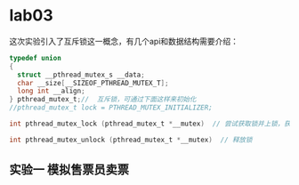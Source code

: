 # lab03  

这次实验引入了互斥锁这一概念，有几个api和数据结构需要介绍：  

```c   
typedef union
{
  struct __pthread_mutex_s __data;
  char __size[__SIZEOF_PTHREAD_MUTEX_T];
  long int __align;
} pthread_mutex_t;//  互斥锁，可通过下面这样来初始化
//pthread_mutex_t lock = PTHREAD_MUTEX_INITIALIZER;

int pthread_mutex_lock (pthread_mutex_t *__mutex)  // 尝试获取锁并上锁，获取不到锁的话该线程就阻塞

int pthread_mutex_unlock (pthread_mutex_t *__mutex)  // 释放锁
```  

## 实验一 模拟售票员卖票  


